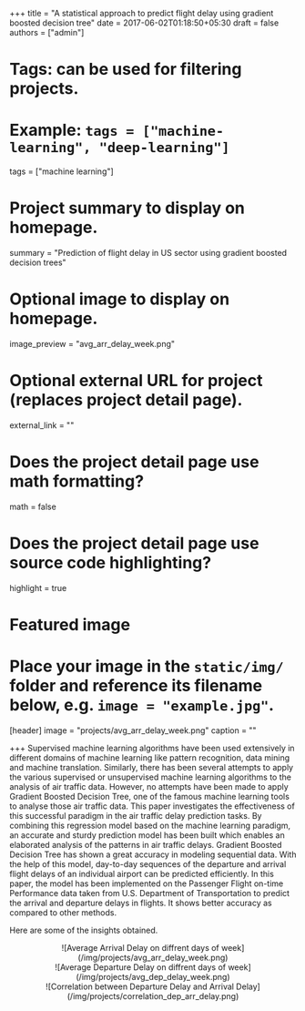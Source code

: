 +++
title = "A statistical approach to predict flight delay using gradient boosted decision tree"
date = 2017-06-02T01:18:50+05:30
draft = false
authors = ["admin"]

# Tags: can be used for filtering projects.
# Example: `tags = ["machine-learning", "deep-learning"]`
tags = ["machine learning"]

# Project summary to display on homepage.
summary = "Prediction of flight delay in US sector using gradient boosted decision trees"

# Optional image to display on homepage.
image_preview = "avg_arr_delay_week.png"

# Optional external URL for project (replaces project detail page).
external_link = ""

# Does the project detail page use math formatting?
math = false

# Does the project detail page use source code highlighting?
highlight = true

# Featured image
# Place your image in the `static/img/` folder and reference its filename below, e.g. `image = "example.jpg"`.

[header]
image = "projects/avg_arr_delay_week.png"
caption = ""

+++
Supervised machine learning algorithms have been used extensively in different domains of machine learning like pattern recognition, data mining and machine translation. Similarly, there has been several attempts to apply the various supervised or unsupervised machine learning algorithms to the analysis of air traffic data. However, no attempts have been made to apply Gradient Boosted Decision Tree, one of the famous machine learning tools to analyse those air traffic data. This paper investigates the effectiveness of this successful paradigm in the air traffic delay prediction tasks. By combining this regression model based on the machine learning paradigm, an accurate and sturdy prediction model has been built which enables an elaborated analysis of the patterns in air traffic delays. Gradient Boosted Decision Tree has shown a great accuracy in modeling sequential data. With the help of this model, day-to-day sequences of the departure and arrival flight delays of an individual airport can be predicted efficiently. In this paper, the model has been implemented on the Passenger Flight on-time Performance data taken from U.S. Department of Transportation to predict the arrival and departure delays in flights. It shows better accuracy as compared to other methods.

Here are some of the insights obtained.

<center>
![Average Arrival Delay on diffrent days of week](/img/projects/avg_arr_delay_week.png)
</center>

<center>
![Average Departure Delay on diffrent days of week](/img/projects/avg_dep_delay_week.png)
</center>

<center>
![Correlation between Departure Delay and Arrival Delay](/img/projects/correlation_dep_arr_delay.png)
</center>